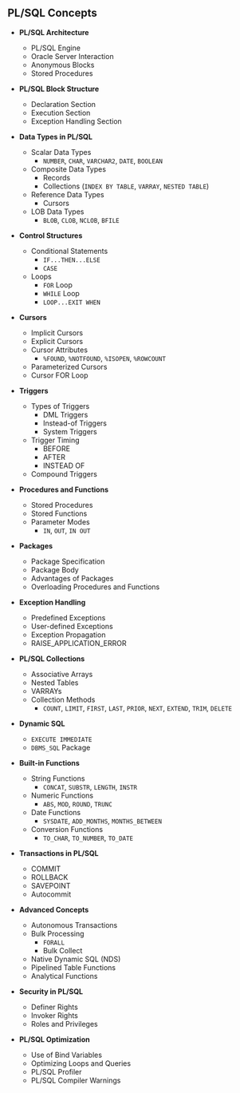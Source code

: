 ## PL/SQL Concepts  

- **PL/SQL Architecture**  
  - PL/SQL Engine  
  - Oracle Server Interaction  
  - Anonymous Blocks  
  - Stored Procedures  

- **PL/SQL Block Structure**  
  - Declaration Section  
  - Execution Section  
  - Exception Handling Section  

- **Data Types in PL/SQL**  
  - Scalar Data Types  
    - `NUMBER`, `CHAR`, `VARCHAR2`, `DATE`, `BOOLEAN`  
  - Composite Data Types  
    - Records  
    - Collections (`INDEX BY TABLE`, `VARRAY`, `NESTED TABLE`)  
  - Reference Data Types  
    - Cursors  
  - LOB Data Types  
    - `BLOB`, `CLOB`, `NCLOB`, `BFILE`  

- **Control Structures**  
  - Conditional Statements  
    - `IF...THEN...ELSE`  
    - `CASE`  
  - Loops  
    - `FOR` Loop  
    - `WHILE` Loop  
    - `LOOP...EXIT WHEN`  

- **Cursors**  
  - Implicit Cursors  
  - Explicit Cursors  
  - Cursor Attributes  
    - `%FOUND`, `%NOTFOUND`, `%ISOPEN`, `%ROWCOUNT`  
  - Parameterized Cursors  
  - Cursor FOR Loop  

- **Triggers**  
  - Types of Triggers  
    - DML Triggers  
    - Instead-of Triggers  
    - System Triggers  
  - Trigger Timing  
    - BEFORE  
    - AFTER  
    - INSTEAD OF  
  - Compound Triggers  

- **Procedures and Functions**  
  - Stored Procedures  
  - Stored Functions  
  - Parameter Modes  
    - `IN`, `OUT`, `IN OUT`  

- **Packages**  
  - Package Specification  
  - Package Body  
  - Advantages of Packages  
  - Overloading Procedures and Functions  

- **Exception Handling**  
  - Predefined Exceptions  
  - User-defined Exceptions  
  - Exception Propagation  
  - RAISE_APPLICATION_ERROR  

- **PL/SQL Collections**  
  - Associative Arrays  
  - Nested Tables  
  - VARRAYs  
  - Collection Methods  
    - `COUNT`, `LIMIT`, `FIRST`, `LAST`, `PRIOR`, `NEXT`, `EXTEND`, `TRIM`, `DELETE`  

- **Dynamic SQL**  
  - `EXECUTE IMMEDIATE`  
  - `DBMS_SQL` Package  

- **Built-in Functions**  
  - String Functions  
    - `CONCAT`, `SUBSTR`, `LENGTH`, `INSTR`  
  - Numeric Functions  
    - `ABS`, `MOD`, `ROUND`, `TRUNC`  
  - Date Functions  
    - `SYSDATE`, `ADD_MONTHS`, `MONTHS_BETWEEN`  
  - Conversion Functions  
    - `TO_CHAR`, `TO_NUMBER`, `TO_DATE`  

- **Transactions in PL/SQL**  
  - COMMIT  
  - ROLLBACK  
  - SAVEPOINT  
  - Autocommit  

- **Advanced Concepts**  
  - Autonomous Transactions  
  - Bulk Processing  
    - `FORALL`  
    - Bulk Collect  
  - Native Dynamic SQL (NDS)  
  - Pipelined Table Functions  
  - Analytical Functions  

- **Security in PL/SQL**  
  - Definer Rights  
  - Invoker Rights  
  - Roles and Privileges  

- **PL/SQL Optimization**  
  - Use of Bind Variables  
  - Optimizing Loops and Queries  
  - PL/SQL Profiler  
  - PL/SQL Compiler Warnings  
